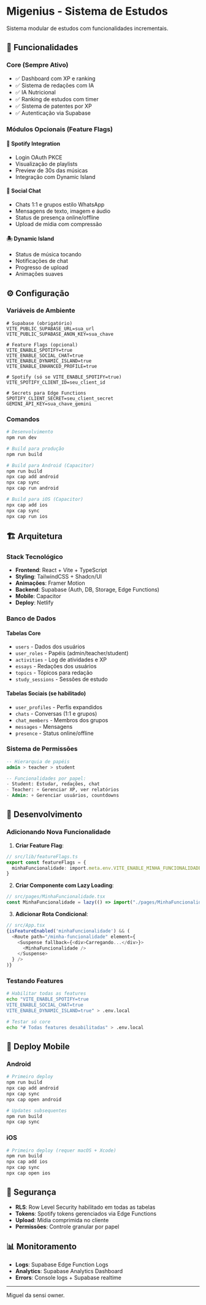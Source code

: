 # Migenius - Sistema de Estudos

Sistema modular de estudos com funcionalidades incrementais.

## 🚀 Funcionalidades

### Core (Sempre Ativo)
- ✅ Dashboard com XP e ranking
- ✅ Sistema de redações com IA
- ✅ IA Nutricional 
- ✅ Ranking de estudos com timer
- ✅ Sistema de patentes por XP
- ✅ Autenticação via Supabase

### Módulos Opcionais (Feature Flags)

#### 🎵 Spotify Integration
- Login OAuth PKCE
- Visualização de playlists
- Preview de 30s das músicas
- Integração com Dynamic Island

#### 💬 Social Chat
- Chats 1:1 e grupos estilo WhatsApp
- Mensagens de texto, imagem e áudio
- Status de presença online/offline
- Upload de mídia com compressão

#### 🏝️ Dynamic Island
- Status de música tocando
- Notificações de chat
- Progresso de upload
- Animações suaves

## ⚙️ Configuração

### Variáveis de Ambiente

```env
# Supabase (obrigatório)
VITE_PUBLIC_SUPABASE_URL=sua_url
VITE_PUBLIC_SUPABASE_ANON_KEY=sua_chave

# Feature Flags (opcional)
VITE_ENABLE_SPOTIFY=true
VITE_ENABLE_SOCIAL_CHAT=true  
VITE_ENABLE_DYNAMIC_ISLAND=true
VITE_ENABLE_ENHANCED_PROFILE=true

# Spotify (só se VITE_ENABLE_SPOTIFY=true)
VITE_SPOTIFY_CLIENT_ID=seu_client_id

# Secrets para Edge Functions
SPOTIFY_CLIENT_SECRET=seu_client_secret
GEMINI_API_KEY=sua_chave_gemini
```

### Comandos

```bash
# Desenvolvimento
npm run dev

# Build para produção
npm run build

# Build para Android (Capacitor)
npm run build
npx cap add android
npx cap sync
npx cap run android

# Build para iOS (Capacitor)
npx cap add ios  
npx cap sync
npx cap run ios
```

## 🏗️ Arquitetura

### Stack Tecnológico
- **Frontend**: React + Vite + TypeScript
- **Styling**: TailwindCSS + Shadcn/UI
- **Animações**: Framer Motion
- **Backend**: Supabase (Auth, DB, Storage, Edge Functions)
- **Mobile**: Capacitor
- **Deploy**: Netlify

### Banco de Dados

#### Tabelas Core
- `users` - Dados dos usuários
- `user_roles` - Papéis (admin/teacher/student)
- `activities` - Log de atividades e XP
- `essays` - Redações dos usuários
- `topics` - Tópicos para redação
- `study_sessions` - Sessões de estudo

#### Tabelas Sociais (se habilitado)
- `user_profiles` - Perfis expandidos
- `chats` - Conversas (1:1 e grupos)
- `chat_members` - Membros dos grupos
- `messages` - Mensagens
- `presence` - Status online/offline

### Sistema de Permissões

```sql
-- Hierarquia de papéis
admin > teacher > student

-- Funcionalidades por papel:
- Student: Estudar, redações, chat
- Teacher: + Gerenciar XP, ver relatórios
- Admin: + Gerenciar usuários, countdowns
```

## 🔧 Desenvolvimento

### Adicionando Nova Funcionalidade

1. **Criar Feature Flag**:
```typescript
// src/lib/featureFlags.ts
export const featureFlags = {
  minhaFuncionalidade: import.meta.env.VITE_ENABLE_MINHA_FUNCIONALIDADE === 'true',
}
```

2. **Criar Componente com Lazy Loading**:
```typescript
// src/pages/MinhaFuncionalidade.tsx
const MinhaFuncionalidade = lazy(() => import("./pages/MinhaFuncionalidade"));
```

3. **Adicionar Rota Condicional**:
```typescript
// src/App.tsx
{isFeatureEnabled('minhaFuncionalidade') && (
  <Route path="/minha-funcionalidade" element={
    <Suspense fallback={<div>Carregando...</div>}>
      <MinhaFuncionalidade />
    </Suspense>
  } />
)}
```

### Testando Features

```bash
# Habilitar todas as features
echo "VITE_ENABLE_SPOTIFY=true
VITE_ENABLE_SOCIAL_CHAT=true
VITE_ENABLE_DYNAMIC_ISLAND=true" > .env.local

# Testar só core
echo "# Todas features desabilitadas" > .env.local
```

## 📱 Deploy Mobile

### Android
```bash
# Primeiro deploy
npm run build
npx cap add android
npx cap sync
npx cap open android

# Updates subsequentes  
npm run build
npx cap sync
```

### iOS
```bash
# Primeiro deploy (requer macOS + Xcode)
npm run build
npx cap add ios
npx cap sync
npx cap open ios
```

## 🔐 Segurança

- **RLS**: Row Level Security habilitado em todas as tabelas
- **Tokens**: Spotify tokens gerenciados via Edge Functions
- **Upload**: Mídia comprimida no cliente
- **Permissões**: Controle granular por papel

## 📊 Monitoramento

- **Logs**: Supabase Edge Function Logs
- **Analytics**: Supabase Analytics Dashboard
- **Errors**: Console logs + Supabase realtime

---

Miguel da sensi owner. 
